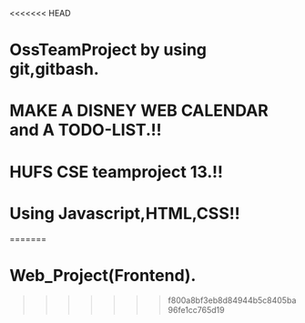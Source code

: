 <<<<<<< HEAD
# OssTeamProject by using git,gitbash.
# MAKE  A DISNEY WEB CALENDAR and A TODO-LIST.!!
# HUFS CSE teamproject 13.!!
# Using Javascript,HTML,CSS!!
=======
# Web_Project(Frontend).
>>>>>>> f800a8bf3eb8d84944b5c8405ba96fe1cc765d19
